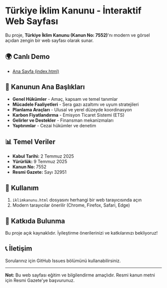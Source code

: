 # Türkiye İklim Kanunu - İnteraktif Web Sayfası

Bu proje, **Türkiye İklim Kanunu (Kanun No: 7552)**'nı modern ve görsel açıdan zengin bir web sayfası olarak sunar.

## 🌍 **Canlı Demo**

- [Ana Sayfa (index.html)](https://kingerders.github.io/turkiye-iklim-kanunu)

## 🎯 **Kanunun Ana Başlıkları**

- **Genel Hükümler** - Amaç, kapsam ve temel tanımlar
- **Mücadele Faaliyetleri** - Sera gazı azaltımı ve uyum stratejileri
- **Planlama Araçları** - Ulusal ve yerel düzeyde koordinasyon
- **Karbon Fiyatlandırma** - Emisyon Ticaret Sistemi (ETS)
- **Gelirler ve Destekler** - Finansman mekanizmaları
- **Yaptırımlar** - Cezai hükümler ve denetim

## 📊 **Temel Veriler**

- **Kabul Tarihi:** 2 Temmuz 2025
- **Yürürlük:** 9 Temmuz 2025
- **Kanun No:** 7552
- **Resmi Gazete:** Sayı 32951

## 🚀 **Kullanım**

1. `iklimkanunu.html` dosyasını herhangi bir web tarayıcısında açın
2. Modern tarayıcılar önerilir (Chrome, Firefox, Safari, Edge)

## 🤝 **Katkıda Bulunma**

Bu proje açık kaynaklıdır. İyileştirme önerilerinizi ve katkılarınızı bekliyoruz!

## 📞 **İletişim**

Sorularınız için GitHub Issues bölümünü kullanabilirsiniz.

---

**Not:** Bu web sayfası eğitim ve bilgilendirme amaçlıdır. Resmi kanun metni için Resmi Gazete'ye başvurunuz.
